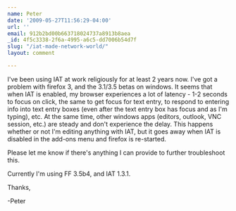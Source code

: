 ```yaml
---
name: Peter
date: '2009-05-27T11:56:29-04:00'
url: ''
email: 912b2bd00b663718024737a8913b8aea
_id: 4f5c3338-2f6a-4995-a6c5-dd7006b54d7f
slug: "/iat-made-network-world/"
layout: comment

---
```


I've been using IAT at work religiously for at least 2 years now. I've got a problem with firefox 3, and the 3.1/3.5 betas on windows. It seems that when IAT is enabled, my browser experiences a lot of latency - 1-2 seconds to focus on click, the same to get focus for text entry, to respond to entering info into text entry boxes (even after the text entry box has focus and as I'm typing), etc. At the same time, other windows apps (editors, outlook, VNC session, etc.) are steady and don't experience the delay. This happens whether or not I'm editing anything with IAT, but it goes away when IAT is disabled in the add-ons menu and firefox is re-started.

Please let me know if there's anything I can provide to further troubleshoot this.

Currently I'm using FF 3.5b4, and IAT 1.3.1.

Thanks,

-Peter
